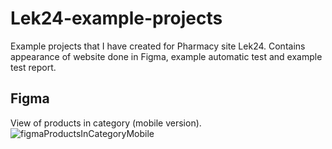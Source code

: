 # Lek24-example-projects
Example projects that I have created for Pharmacy site Lek24. Contains appearance of website done in Figma, example automatic test and example test report.

Figma 
---
View of products in category (mobile version).
![figmaProductsInCategoryMobile](https://user-images.githubusercontent.com/25203503/143781156-de6f694a-738d-4db6-9b05-bdb49e45311b.jpg)

